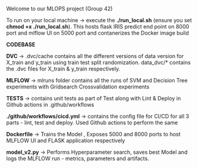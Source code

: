 Welcome to our MLOPS project (Group 42)

To run on your local machine -> execute the **./run_local.sh** (ensure you set **chmod +x ./run_local.sh**). This hosts flask IRIS predict end point on 8000 port and mlflow UI on 5000 port and contanerizes the Docker image build

**CODEBASE**

**DVC** -> .dvc/cache contains all the different versions of data version for X_train and y_train using train test split randomization. data_dvc/* contains the .dvc files for X_train & y_train respectively. 

**MLFLOW** -> mlruns folder contains all the runs of SVM and Decision Tree experiments with Gridsearch Crossvalidation experiments

**TESTS** -> contains unit tests as part of Test along with Lint & Deploy in Github actions in .github/workflows

**./github/workflows/cicd.yml** -> contains the config file for CI/CD for all 3 parts - lint, test and deploy. Used Github actions to perform the same

**Dockerfile** -> Trains the Model , Exposes 5000 and 8000 ports to host MLFLOW UI and FLASK application respectively

**model_v2.py** -> Performs Hyperparameter search, saves best Model and logs the MLFLOW run - metrics, parameters and artifacts. 